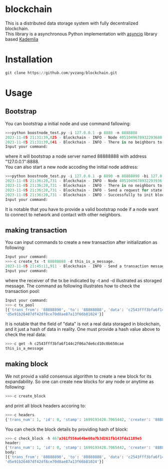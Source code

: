 # blockchain
This is a distributed data storage system with fully decentralized blockchain.  
This library is a asynchronous Python implementation with [asyncio](https://docs.python.org/3/library/asyncio.html) library based [Kademlia](https://github.com/bmuller/kademlia)  
# Installation
```python
git clone https://github.com/yvzang/blockchain.git
```
#  Usage  
##  Bootstrap  
You can bootstrap a initial node and use command fallowing:
```python
>>>python boostnode_test.py -i 127.0.0.1 -p 8888 -n 8888888
2023-11-05 21:31:39,025 - Blockchain - INFO - Node 4051049678932293688 listening on 127.0.0.1:8888
2023-11-05 21:31:39,041 - Blockchain - INFO - There is no beighbors to syncronize.
Input your command:  
```
where it will bootstrap a node server named 88888888 with address "127.0.0.1":8888.  
You can also start a new node accoding the initial node address:
```python
>>>python boostnode_test.py -i 127.0.0.1 -p 8890 -n 88888890 -bi 127.0.0.1 -bp 8888
2023-11-05 21:36:20,731 - Blockchain - INFO - Node 4051049678932293936 listening on 127.0.0.1:8890
2023-11-05 21:36:20,731 - Blockchain - INFO - There is no neighbors to syncronize.
2023-11-05 21:36:20,731 - Blockchain - INFO - Send a request for state of chain from 127.0.0.1:8888
2023-11-05 21:36:20,731 - Blockchain - INFO - Successfully to init blockchian status.
Input your command:
```
It is notable that you have to provide a valid bootstrap node if a node want to connect to network and contact with other neighbors.
## making transaction  
You can input commands to create a new transaction after initialization as following:
```python
Input your command:
>>>-c create_tx -t 88888888 -d this_is_a_message.
2023-11-05 21:45:11,911 - Blockchain - INFO - Send a transaction message to 127.0.0.1:8888
Input your command:
```
where the receiver of the tx be indicated by -t and -d illustrated as storaged message.
The command as following illustrates how to check the transaction pool:
```python
Input your command:
>>>-c tx_pool
[{'trans_from': '88888890', 'to': '88888888', 'data': 'c2543fff3bfa6f144c2f06a7de6cd10c0b650cae', 'stamp': 1699191911.8724878, 'hash': 
'd5e91b26407df42df8ce70d8ae87a13f66b81024'}]
```
It is notable that the field of "data" is not a real data storaged in blockchain, and it just a hash of data in reality.
One must provide a hash value above to check the real data:
```python
>>>-c get -h c2543fff3bfa6f144c2f06a7de6cd10c0b650cae
this_is_a_message
```
## making block
We not provid a valid consensus algorithm to create a new block for its expandability. So one can create new blocks for any node or anytime as following:
```python
>>>-c create_block
```
and print all block headers accoring to:
```python
>>>-c headers
{'trans_num': 1, 'id': 0, 'stamp': 1699193428.7065442, 'creater': '88888890', 'pre_hash': None, 'hash': '467a361f556a64be60a7b3d261fb143fda1189e5', 'next_hash': None}
```
You can check the block details by providing hash of block:
```python
>>>-c check_block -h 467a361f556a64be60a7b3d261fb143fda1189e5
header:
{'trans_num': 1, 'id': 0, 'stamp': 1699193428.7065442, 'creater': '88888890', 'pre_hash': None, 'hash': '467a361f556a64be60a7b3d261fb143fda1189e5', 'next_hash': None}
body:
[{'trans_from': '88888890', 'to': '88888888', 'data': 'c2543fff3bfa6f144c2f06a7de6cd10c0b650cae', 'stamp': 1699191911.8724878, 'hash': 
'd5e91b26407df42df8ce70d8ae87a13f66b81024'}]
```
